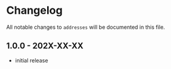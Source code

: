 # Changelog

All notable changes to `addresses` will be documented in this file.

## 1.0.0 - 202X-XX-XX

- initial release

